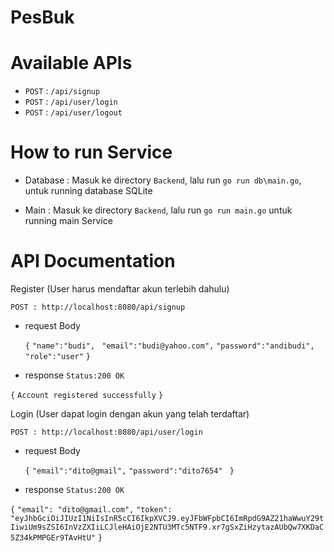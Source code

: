 # PesBuk

# Available APIs
* `POST` : `/api/signup`
* `POST` : `/api/user/login`
* `POST` : `/api/user/logout`

# How to run Service
* Database : Masuk ke directory `Backend`, lalu run `go run db\main.go`, untuk running database SQLite

* Main : Masuk ke directory `Backend`, lalu run `go run main.go` untuk running main Service


# API Documentation
Register (User harus mendaftar akun terlebih dahulu)

`POST : http://localhost:8080/api/signup`

+ request Body

    `{`
        `"name":"budi",`
       ` "email":"budi@yahoo.com",`
        `"password":"andibudi",`
        `"role":"user"`
    `}`

+ response `Status:200 OK`

`{`
    `Account registered successfully`
`}`


Login (User dapat login dengan akun yang telah terdaftar)

`POST : http://localhost:8080/api/user/login`

+ request Body

    `{`
        `"email":"dito@gmail",`
        `"password":"dito7654" `
    `}`


+ response `Status:200 OK`

`{`
  `"email": "dito@gmail.com",`
  `"token": "eyJhbGciOiJIUzI1NiIsInR5cCI6IkpXVCJ9.eyJFbWFpbCI6ImRpdG9AZ21haWwuY29tIiwiUm9sZSI6InVzZXIiLCJleHAiOjE2NTU3MTc5NTF9.xr7gSxZiHzytazAUbQw7XKDaC5Z34kPMPGEr9TAvHtU"`
`}`